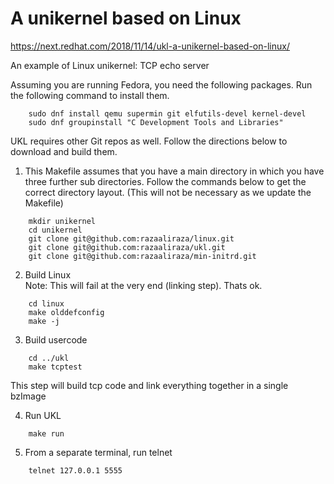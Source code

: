 # A unikernel based on Linux
https://next.redhat.com/2018/11/14/ukl-a-unikernel-based-on-linux/

An example of Linux unikernel: TCP echo server  

Assuming you are running Fedora, you need the following packages. Run the following command to install them.
```
    sudo dnf install qemu supermin git elfutils-devel kernel-devel
    sudo dnf groupinstall "C Development Tools and Libraries"
```

UKL requires other Git repos as well. Follow the directions below to download and build them.

1. This Makefile assumes that you have a main directory in which you have three further sub directories. Follow the commands below to get the correct directory layout. (This will not be necessary as we update the Makefile)  
```
    mkdir unikernel
    cd unikernel
    git clone git@github.com:razaaliraza/linux.git
    git clone git@github.com:razaaliraza/ukl.git
    git clone git@github.com:razaaliraza/min-initrd.git
```
2. Build Linux  
Note: This will fail at the very end (linking step). Thats ok.
```
    cd linux
    make olddefconfig
    make -j
```
3. Build usercode
```
    cd ../ukl
    make tcptest
```
This step will build tcp code and link everything together in a single bzImage

4. Run UKL
```
    make run
```
5. From a separate terminal, run telnet
```
    telnet 127.0.0.1 5555
```
